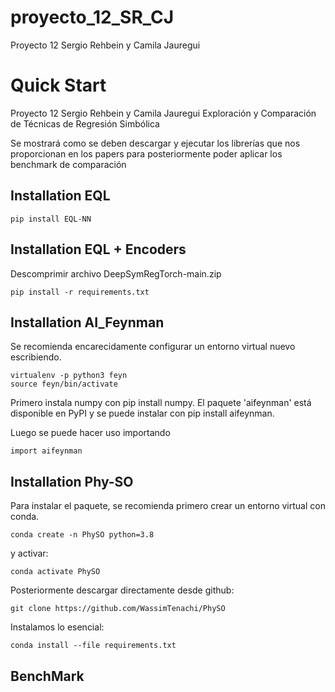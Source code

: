 # proyecto_12_SR_CJ
Proyecto 12 Sergio Rehbein y Camila Jauregui


# Quick Start
Proyecto 12 Sergio Rehbein y Camila Jauregui 
Exploración y Comparación de Técnicas de Regresión Simbólica

Se mostrará como se deben descargar y ejecutar los librerías que nos proporcionan en los papers para posteriormente poder aplicar los benchmark de comparación

## Installation EQL

    pip install EQL-NN



## Installation EQL + Encoders

Descomprimir archivo DeepSymRegTorch-main.zip

    pip install -r requirements.txt

## Installation AI_Feynman

Se recomienda encarecidamente configurar un entorno virtual nuevo escribiendo.

    virtualenv -p python3 feyn
    source feyn/bin/activate
    
Primero instala numpy con pip install numpy.
El paquete 'aifeynman' está disponible en PyPI y se puede instalar con pip install aifeynman.

Luego se puede hacer uso importando

    import aifeynman


## Installation Phy-SO

Para instalar el paquete, se recomienda primero crear un entorno virtual con conda.

    conda create -n PhySO python=3.8

y activar:

    conda activate PhySO

Posteriormente descargar directamente desde github:

    git clone https://github.com/WassimTenachi/PhySO

Instalamos lo esencial:

    conda install --file requirements.txt

## BenchMark
